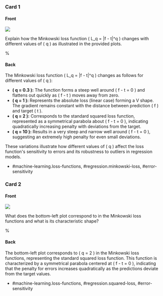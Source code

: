 ### Card 1

#### Front

![](https://cdn.mathpix.com/cropped/2024_05_26_39f071919089f32e7ef4g-1.jpg?height=1096&width=1512&top_left_y=209&top_left_x=148)

Explain how the Minkowski loss function \( L_q = |f - t|^q \) changes with different values of \( q \) as illustrated in the provided plots.

% 

#### Back

The Minkowski loss function \( L_q = |f - t|^q \) changes as follows for different values of \( q \):

- **\( q = 0.3 \):** The function forms a steep well around \( f - t = 0 \) and flattens out quickly as \( f - t \) moves away from zero.
- **\( q = 1 \):** Represents the absolute loss (linear case) forming a V shape. The gradient remains constant with the distance between prediction \( f \) and target \( t \).
- **\( q = 2 \):** Corresponds to the standard squared loss function, represented as a symmetrical parabola about \( f - t = 0 \), indicating quadratically increasing penalty with deviations from the target.
- **\( q = 10 \):** Results in a very steep and narrow well around \( f - t = 0 \), suggesting an extremely high penalty for even small deviations.

These variations illustrate how different values of \( q \) affect the loss function's sensitivity to errors and its robustness to outliers in regression models.

- #machine-learning.loss-functions, #regression.minkowski-loss, #error-sensitivity

### Card 2

#### Front

![](https://cdn.mathpix.com/cropped/2024_05_26_39f071919089f32e7ef4g-1.jpg?height=1096&width=1512&top_left_y=209&top_left_x=148)

What does the bottom-left plot correspond to in the Minkowski loss functions and what is its characteristic shape?

% 

#### Back

The bottom-left plot corresponds to \( q = 2 \) in the Minkowski loss functions, representing the standard squared loss function. This function is characterized by a symmetrical parabola centered at \( f - t = 0 \), indicating that the penalty for errors increases quadratically as the predictions deviate from the target values.

- #machine-learning.loss-functions, #regression.squared-loss, #error-sensitivity